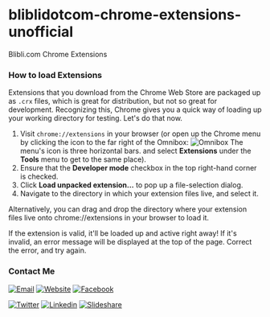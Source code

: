 # bliblidotcom-chrome-extensions-unofficial
Blibli.com Chrome Extensions

### How to load Extensions

Extensions that you download from the Chrome Web Store are packaged up as `.crx` files, which is great for distribution, but not so great for development. Recognizing this, Chrome gives you a quick way of loading up your working directory for testing. Let's do that now.
1. Visit `chrome://extensions` in your browser (or open up the Chrome menu by clicking the icon to the far right of the Omnibox:  ![Omnibox](https://developer.chrome.com/static/images/hotdogmenu.png) The menu's icon is three horizontal bars. and select **Extensions** under the **Tools** menu to get to the same place).
2. Ensure that the **Developer mode** checkbox in the top right-hand corner is checked.
3. Click **Load unpacked extension…** to pop up a file-selection dialog.
4. Navigate to the directory in which your extension files live, and select it.

Alternatively, you can drag and drop the directory where your extension files live onto chrome://extensions in your browser to load it.

If the extension is valid, it'll be loaded up and active right away! If it's invalid, an error message will be displayed at the top of the page. Correct the error, and try again.

### Contact Me

[![Email](https://img.shields.io/badge/mazipanneh-Email-yellow.svg?maxAge=3600)](mailto:mazipanneh@gmail.com) 
[![Website](https://img.shields.io/badge/mazipanneh-Blog-brightgreen.svg?maxAge=3600)](https://mazipanneh.com/blog/)
[![Facebook](https://img.shields.io/badge/mazipanneh-Facebook-blue.svg?maxAge=3600)](https://facebook.com/mazipanneh) 

[![Twitter](https://img.shields.io/badge/Maz_Ipan-Twitter-55acee.svg?maxAge=3600)](https://twitter.com/Maz_Ipan) 
[![Linkedin](https://img.shields.io/badge/irfanmaulanamazipan-Linkedin-0077b5.svg?maxAge=3600)](https://id.linkedin.com/in/irfanmaulanamazipan) 
[![Slideshare](https://img.shields.io/badge/IrfanMaulana21-Slideshare-0077b5.svg?maxAge=3600)](https://www.slideshare.net/IrfanMaulana21) 